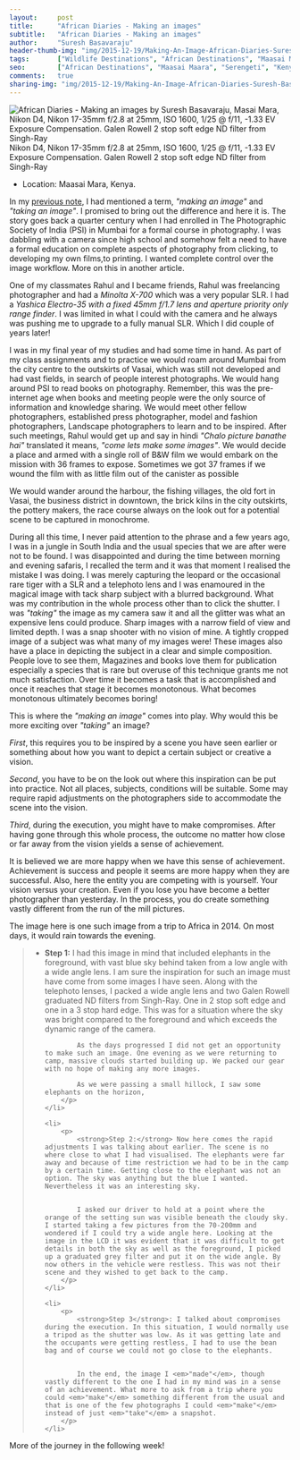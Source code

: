 ```yaml
---
layout:     post
title:      "African Diaries - Making an images"
subtitle:   "African Diaries - Making an images"
author:     "Suresh Basavaraju"
header-thumb-img: "img/2015-12-19/Making-An-Image-African-Diaries-Suresh-Basavaraju-thumb.jpg"
tags:       ["Wildlife Destinations", "African Destinations", "Maasai Maara", "Tips and Tricks", "Landscape Destinations"]
seo: 		["African Destinations", "Maasai Maara", "Serengeti", "Kenya"]
comments:   true
sharing-img: "img/2015-12-19/Making-An-Image-African-Diaries-Suresh-Basavaraju.jpg"
---
```

<img src="{{ site.baseurl }}/img/2015-12-19/Making-An-Image-African-Diaries-Suresh-Basavaraju.jpg"  alt="African Diaries - Making an images by Suresh Basavaraju, Masai Mara, Nikon D4, Nikon 17-35mm f/2.8 at 25mm, ISO 1600, 1/25 @ f/11, -1.33 EV Exposure Compensation. Galen Rowell 2 stop soft edge ND filter from Singh-Ray">

<div class="exif">Nikon D4, Nikon 17-35mm f/2.8 at 25mm, ISO 1600, 1/25 @ f/11, -1.33 EV Exposure Compensation. Galen Rowell 2 stop soft edge ND filter from Singh-Ray</div>

<p>
	<ul>
		<li>Location: Maasai Mara, Kenya.</li>
	</ul>
</p>

<p>
In my <a href="{{ site.baseurl }}/africandiaries/2015-12-05-African-Diaries-Satisfying-the-soul.html">previous note</a>, I had mentioned a term, <em>"making an image"</em> and <em>"taking an image"</em>. I promised to bring out the difference and here it is. The story goes back a quarter century when I had enrolled in The Photographic Society of India (PSI) in Mumbai for a formal course in photography. I was dabbling with a camera since high school and somehow felt a need to have a formal education on complete aspects of photography from clicking, to developing my own films,to printing. I wanted complete control over the image workflow. More on this in another article.
</p>

<p>
One of my classmates Rahul and I became friends, Rahul was freelancing photographer and had a <em>Minolta X-700</em> which was a very popular SLR. I had a <em>Yashica Electro-35 with a fixed 45mm f/1.7 lens and aperture priority only range finder</em>. I was limited in what I could with the camera and he always was pushing me to upgrade to a fully manual SLR. Which I did couple of years later!
</p>

<p>
I was in my final year of my studies and had some time in hand. As part of my class assignments and to practice we would roam around Mumbai from the city centre to the outskirts of Vasai, which was still not developed and had vast fields, in search of people interest photographs.
We would hang around PSI to read books on photography. Remember, this was the pre-internet age when books and meeting people were the only source of information and knowledge sharing. We would meet other fellow photographers, established press photographer, model and fashion photographers, Landscape photographers to learn and to be inspired. After such meetings, Rahul would get up and say in hindi <em>"Chalo picture banathe hai"</em> translated it means, <em>"come lets make some images"</em>. We would decide a place and armed with a single roll of B&W film we would embark on the mission with 36 frames to expose. Sometimes we got 37 frames if we wound the film with as little film out of the canister as possible
</p>

<p>
We would wander around the harbour, the fishing villages, the old fort in Vasai, the business district in downtown, the brick kilns in the city outskirts, the pottery makers, the race course always on the look out for a potential scene to be captured in monochrome.
</p>

<p>
During all this time, I never paid attention to the phrase and a few years ago, I was in a jungle in South India and the usual species that we are after were not to be found. I was disappointed and during the time between morning and evening safaris, I recalled the term and it was that moment I realised the mistake I was doing. I was merely capturing the leopard or the occasional rare tiger with a SLR and a telephoto lens and I was enamoured in the magical image with tack sharp subject with a blurred background. What was my contribution in the whole process other than to click the shutter. I was <em>"taking"</em> the image as my camera saw it and all the glitter was what an expensive lens could produce. Sharp images with a narrow field of view and limited depth. I was a snap shooter with no vision of mine. A tightly cropped image of a subject was what many of my images were! These images also have a place in depicting the subject in a clear and simple composition. People love to see them, Magazines and books love them for publication especially a species that is rare but overuse of this technique grants me not much satisfaction. Over time it becomes a task that is accomplished and once it reaches that stage it becomes monotonous. What becomes monotonous ultimately becomes boring!
</p>

<p>
This is where the <em>"making an image"</em> comes into play. Why would this be more exciting over <em>"taking"</em> an image?
</p>

<p>
<em>First</em>, this requires you to be inspired by a scene you have seen earlier or something about how you want to depict a certain subject or creative a vision. 
</p>

<p>
<em>Second</em>, you have to be on the look out where this inspiration can be put into practice. Not all places, subjects, conditions will be suitable. Some may require rapid adjustments on the photographers side to accommodate the scene into the vision.
</p>

<p>
<em>Third</em>, during the execution, you might have to make compromises. After having gone through this whole process, the outcome no matter how close or far away from the vision yields a sense of achievement.
</p>

<p>
It is believed we are more happy when we have this sense of achievement. Achievement is success and people it seems are more happy when they are successful. Also, here the entity you are competing with is yourself. Your vision versus your creation. Even if you lose you have become a better photographer than yesterday. In the process, you do create something vastly different from the run of the mill pictures.
</p>

<p>
The image here is one such image from a trip to Africa in 2014. On most days, it would rain towards the evening. 
</p>
<blockquote>
<ul>
	<li>
		<p>
			<strong>Step 1:</strong> I had this image in mind that included elephants in the foreground, with vast blue sky behind taken from a low angle with a wide angle lens. I am sure the inspiration for such an image must have come from some images I have seen. Along with the telephoto lenses, I packed a wide angle lens and two Galen Rowell graduated ND filters from Singh-Ray. One in 2 stop soft edge and one in a 3 stop hard edge. This was for a situation where the sky was bright compared to the foreground and which exceeds the dynamic range of the camera.

			
			As the days progressed I did not get an opportunity to make such an image. One evening as we were returning to camp, massive clouds started building up. We packed our gear with no hope of making any more images.
			
			As we were passing a small hillock, I saw some elephants on the horizon,
		</p>
	</li>

	<li>
		<p>
			<strong>Step 2:</strong> Now here comes the rapid adjustments I was talking about earlier. The scene is no where close to what I had visualised. The elephants were far away and because of time restriction we had to be in the camp by a certain time. Getting close to the elephant was not an option. The sky was anything but the blue I wanted. Nevertheless it was an interesting sky.


			I asked our driver to hold at a point where the orange of the setting sun was visible beneath the cloudy sky. I started taking a few pictures from the 70-200mm and wondered if I could try a wide angle here. Looking at the image in the LCD it was evident that it was difficult to get details in both the sky as well as the foreground, I picked up a graduated grey filter and put it on the wide angle. By now others in the vehicle were restless. This was not their scene and they wished to get back to the camp.
		</p>
	</li>

	<li>
		<p>
			<strong>Step 3</strong>: I talked about compromises during the execution. In this situation, I would normally use a tripod as the shutter was low. As it was getting late and the occupants were getting restless, I had to use the bean bag and of course we could not go close to the elephants.


			In the end, the image I <em>"made"</em>, though vastly different to the one I had in my mind was in a sense of an achievement. What more to ask from a trip where you could <em>"make"</em> something different from the usual and that is one of the few photographs I could <em>"make"</em> instead of just <em>"take"</em> a snapshot.
		</p>
	</li>
</ul>
</blockquote>
<p>More of the journey in the following week!</p>